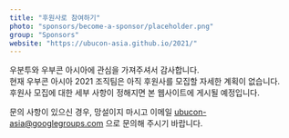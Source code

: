 ```yaml
---
title: "후원사로 참여하기"
photo: "sponsors/become-a-sponsor/placeholder.png"
group: "Sponsors"
website: "https://ubucon-asia.github.io/2021/"
---
```

우분투와 우부콘 아시아에 관심을 가져주셔서 감사합니다.  
현재 우부콘 아시아 2021 조직팀은 아직 후원사를 모집할 자세한 계획이 없습니다.  
후원사 모집에 대한 세부 사항이 정해지면 본 웹사이트에 게시될 예정입니다.

문의 사항이 있으신 경우, 망설이지 마시고 이메일 ubucon-asia@googlegroups.com 으로 문의해 주시기 바랍니다.